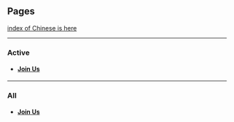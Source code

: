 

## Pages

[index of Chinese is here](/other/zh.md)

------

### Active

- #### [Join Us](/active/join-us.md)

------

### All

- #### [Join Us](/active/join-us.md)